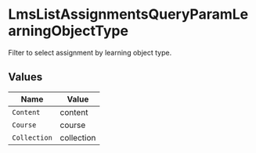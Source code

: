 # LmsListAssignmentsQueryParamLearningObjectType

Filter to select assignment by learning object type.


## Values

| Name         | Value        |
| ------------ | ------------ |
| `Content`    | content      |
| `Course`     | course       |
| `Collection` | collection   |
